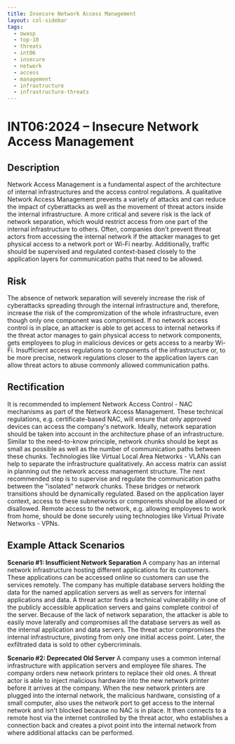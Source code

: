 ```yaml
---
title: Insecure Network Access Management
layout: col-sidebar
tags:
  - owasp
  - top-10
  - threats
  - int06
  - insecure
  - network
  - access
  - management
  - infrastructure
  - infrastructure-threats
---
```


# INT06:2024 – Insecure Network Access Management

## Description
Network Access Management is a fundamental aspect of the architecture of internal infrastructures and the access control regulations.
A qualitative Network Access Management prevents a variety of attacks and can reduce the impact of cyberattacks as well as the movement of threat actors inside the internal infrastructure.
A more critical and severe risk is the lack of network separation, which would restrict access from one part of the internal infrastructure to others.
Often, companies don't prevent threat actors from accessing the internal network if the attacker manages to get physical access to a network port or Wi-Fi nearby.
Additionally, traffic should be supervised and regulated context-based closely to the application layers for communication paths that need to be allowed.

## Risk
The absence of network separation will severely increase the risk of cyberattacks spreading through the internal infrastructure and, therefore, increase the risk of the compromization of the 
whole infrastructure, even though only one component was compromised.
If no network access control is in place, an attacker is able to get access to internal networks if the threat actor manages to gain physical access to network components, gets employees to 
plug in malicious devices or gets access to a nearby Wi-Fi.
Insufficient access regulations to components of the infrastructure or, to be more precise, network regulations closer to the application layers can allow threat actors to abuse commonly allowed 
communication paths.

## Rectification
It is recommended to implement Network Access Control - NAC mechanisms as part of the Network Access Management.
These technical regulations, e.g. certificate-based NAC, will ensure that only approved devices can access the company's network.
Ideally, network separation should be taken into account in the architecture phase of an infrastructure. Similar to the need-to-know principle, network chunks should be kept as small as possible as 
well as the number of communication paths between these chunks.
Technologies like Virtual Local Area Networks - VLANs can help to separate the infrastructure qualitatively.
An access matrix can assist in planning out the network access management structure.
The next recommended step is to supervise and regulate the communication paths between the "isolated" network chunks.
These bridges or network transitions should be dynamically regulated. Based on the application layer context, access to these subnetworks or components should be allowed or disallowed.
Remote access to the network, e.g. allowing employees to work from home, should be done securely using technologies like Virtual Private Networks - VPNs.

## Example Attack Scenarios
**Scenario #1: Insufficient Network Separation**
A company has an internal network infrastructure hosting different applications for its customers.
These applications can be accessed online so customers can use the services remotely.
The company has multiple database servers holding the data for the named application servers as well as servers for internal applications and data.
A threat actor finds a technical vulnerability in one of the publicly accessible application servers and gains complete control of the server.
Because of the lack of network separation, the attacker is able to easily move laterally and compromises all the database servers as well as the internal application and data servers.
The threat actor compromises the internal infrastructure, pivoting from only one initial access point.
Later, the exfiltrated data is sold to other cybercriminals.

**Scenario #2: Deprecated Old Server**
A company uses a common internal infrastructure with application servers and employee file shares.
The company orders new network printers to replace their old ones.
A threat actor is able to inject malicious hardware into the new network printer before it arrives at the company.
When the new network printers are plugged into the internal network, the malicious hardware, consisting of a small computer, also uses the network port to get access to the internal network and 
isn't blocked because no NAC is in place.
It then connects to a remote host via the internet controlled by the threat actor, who establishes a connection back and creates a pivot point into the internal network from where additional attacks 
can be performed.

